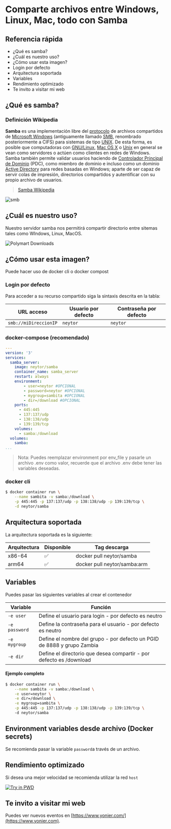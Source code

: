 Comparte archivos entre Windows, Linux, Mac, todo con Samba
======================

## Referencia rápida

-	¿Qué es  samba?
-	¿Cuál es nuestro uso?
-	¿Cómo usar esta imagen?
-	Login por defecto
-	Arquitectura soportada
-	Variables
-	Rendimiento optimizado
-	Te invito a visitar mi web

## ¿Qué es  samba?

### Definición Wikipedia

**Samba** es una implementación libre del [protocolo](https://es.wikipedia.org/wiki/Protocolo_(informática)) de archivos compartidos de [Microsoft Windows](https://es.wikipedia.org/wiki/Microsoft_Windows) (antiguamente llamado [SMB](https://es.wikipedia.org/wiki/Server_Message_Block), renombrado posteriormente a CIFS) para sistemas de tipo [UNIX](https://es.wikipedia.org/wiki/UNIX). De esta forma, es posible que computadoras con [GNU/Linux](https://es.wikipedia.org/wiki/GNU/Linux), [Mac OS X](https://es.wikipedia.org/wiki/Mac_OS_X) o [Unix](https://es.wikipedia.org/wiki/Unix) en general se vean como servidores o actúen como clientes en redes de Windows. Samba también permite validar usuarios haciendo de [Controlador Principal de Dominio](https://es.wikipedia.org/wiki/Controlador_de_dominio) (PDC), como miembro de dominio e incluso como un dominio [Active Directory](https://es.wikipedia.org/wiki/Active_Directory) para redes basadas en Windows; aparte de ser capaz de servir colas de impresión, directorios compartidos y autentificar con su propio archivo de usuarios.

> [Samba Wikipedia](https://es.wikipedia.org/wiki/Samba_(software))

![smb](https://upload.wikimedia.org/wikipedia/commons/thumb/d/db/Samba_logo_2010.svg/2880px-Samba_logo_2010.svg.png)



## ¿Cuál es nuestro uso?

Nuestro servidor samba nos permitirá compartir directorio entre sitemas tales como WIndows, Linux, MacOS.

![Polymart Downloads](https://img.shields.io/polymart/downloads/323)

## ¿Cómo usar esta imagen?

Puede hacer uso de docker cli o docker compost

### Login por defecto

Para acceder a su recurso compartido siga la sintaxis descrita en la tabla:

| URL acceso            | Usuario por defecto | Contraseña por defecto |
| --------------------- | ------------------- | ---------------------- |
| `smb://miDireccionIP` | `neytor`            | `neytor`               |

### docker-compose (recomendado)

```yaml
---
version: '3'
services:
  samba_server:
    image: neytor/samba
    container_name: samba_server
    restart: always
    environment:
    	- user=neytor #OPCIONAL
    	- password=neytor #OPCIONAL
    	- mygroup=sambita #OPCIONAL
    	- dir=/download #OPCIONAL
    ports:
      - 445:445
      - 137:137/udp
      - 138:138/udp
      - 139:139/tcp
    volumes:
      - samba:/download
  volumes:
    samba:
...
```

> Nota: Puedes reemplazar environment por env_file y pasarle un archivo .env como valor, recuerde que el archivo .env debe tener las variables deseadas.

### docker cli

```bash
$ docker container run \
    --name sambita -v samba:/download \
    -p 445:445 -p 137:137/udp -p 138:138/udp -p 139:139/tcp \
    -d neytor/samba
```

## Arquitectura soportada

La arquitectura soportada es la siguiente:

| Arquitectura | Disponible | Tag descarga                 |
| ------------ | ---------- | ---------------------------- |
| x86-64       | ✅          | docker pull neytor/samba     |
| arm64        | ✅          | docker pull neytor/samba:arm |

## Variables

Puedes pasar las siguientes variables al crear el contenedor

| Variable      | Función                                                      |
| ------------- | ------------------------------------------------------------ |
| `-e user`     | Define el usuario para login - por defecto es neutro         |
| `-e password` | Define la contraseña para el usuario - por defecto es neutro |
| `-e mygroup`  | Define el nombre del grupo - por defecto un PGID de 8888 y grupo Zambia |
| `-e dir`      | Define el directorio que desea compartir - por defecto es /download |

#### Ejemplo completo

```bash
$ docker container run \
    --name sambita -v samba:/download \
    -e user=neytor \
    -e dir=/download \
    -e mygroup=sambita \
    -p 445:445 -p 137:137/udp -p 138:138/udp -p 139:139/tcp \  
    -d neytor/samba
```

## Environment variables desde archivo (Docker secrets)

Se recomienda pasar la variable `password`a través de un archivo.

## Rendimiento optimizado

Si desea una mejor velocidad se recomienda utilizar la red `host`

[![Try in PWD](https://github.com/play-with-docker/stacks/raw/cff22438cb4195ace27f9b15784bbb497047afa7/assets/images/button.png)](http://play-with-docker.com?stack=https://raw.githubusercontent.com/docker-library/docs/db214ae34137ab29c7574f5fbe01bc4eaea6da7e/wordpress/stack.yml)

## Te invito a visitar mi web

Puedes ver nuevos eventos en [https://www.yonier.com/](https://www.yonier.com).
